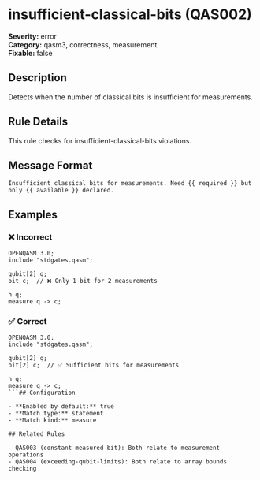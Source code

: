 # insufficient-classical-bits (QAS002)

**Severity:** error  
**Category:** qasm3, correctness, measurement  
**Fixable:** false  

## Description

Detects when the number of classical bits is insufficient for measurements.

## Rule Details

This rule checks for insufficient-classical-bits violations.

## Message Format

```
Insufficient classical bits for measurements. Need {{ required }} but only {{ available }} declared.
```

## Examples

### ❌ Incorrect

```qasm
OPENQASM 3.0;
include "stdgates.qasm";

qubit[2] q;
bit c;  // ❌ Only 1 bit for 2 measurements

h q;
measure q -> c;
```
### ✅ Correct

```qasm
OPENQASM 3.0;
include "stdgates.qasm";

qubit[2] q;
bit[2] c;  // ✅ Sufficient bits for measurements

h q;
measure q -> c;
```## Configuration

- **Enabled by default:** true
- **Match type:** statement
- **Match kind:** measure

## Related Rules

- QAS003 (constant-measured-bit): Both relate to measurement operations
- QAS004 (exceeding-qubit-limits): Both relate to array bounds checking
